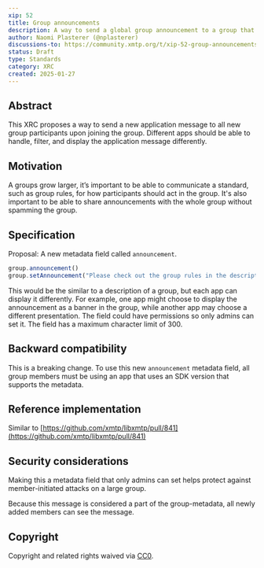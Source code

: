```yaml
---
xip: 52
title: Group announcements
description: A way to send a global group announcement to a group that can be displayed to all participants upon joining.
author: Naomi Plasterer (@nplasterer)
discussions-to: https://community.xmtp.org/t/xip-52-group-announcements/866
status: Draft
type: Standards
category: XRC
created: 2025-01-27
---
```


## Abstract

This XRC proposes a way to send a new application message to all new group participants upon joining the group. Different apps should be able to handle, filter, and display the application message differently.

## Motivation

A groups grow larger, it’s important to be able to communicate a standard, such as group rules, for how participants should act in the group. It's also important to be able to share announcements with the whole group without spamming the group.

## Specification

Proposal: A new metadata field called `announcement`.

```js
group.announcement()
group.setAnnouncement("Please check out the group rules in the description")
```

This would be the similar to a description of a group, but each app can display it differently. For example, one app might choose to display the announcement as a banner in the group, while another app may choose a different presentation. The field could have permissions so only admins can set it. The field has a maximum character limit of 300.

## Backward compatibility

This is a breaking change. To use this new `announcement` metadata field, all group members must be using an app that uses an SDK version that supports the metadata.

## Reference implementation

Similar to [https://github.com/xmtp/libxmtp/pull/841](https://github.com/xmtp/libxmtp/pull/841)

## Security considerations

Making this a metadata field that only admins can set helps protect against member-initiated attacks on a large group.

Because this message is considered a part of the group-metadata, all newly added members can see the message.

## Copyright

Copyright and related rights waived via [CC0](https://creativecommons.org/publicdomain/zero/1.0/).
